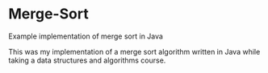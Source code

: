 # Merge-Sort
Example implementation of merge sort in Java

This was my implementation of a merge sort algorithm written in Java while taking a data structures and algorithms course.
